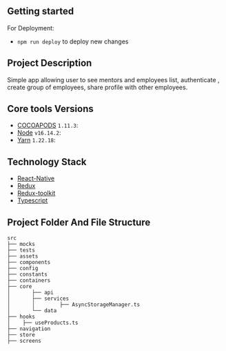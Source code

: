 ## Getting started


For Deployment:
- `npm run deploy` to deploy new changes 

## Project Description
Simple  app  allowing user to see mentors and employees list, authenticate , create group of employees, share profile with other employees.
## Core tools Versions
* [COCOAPODS](https://reactnative.dev/) `1.11.3`: 
* [Node](https://reactnative.dev/) `v16.14.2`: 
* [Yarn](https://reactnative.dev/) `1.22.18`: 

    
## Technology Stack
* [React-Native](https://reactnative.dev/)
* [Redux](https://react-redux.js.org/introduction/getting-started)
* [Redux-toolkit](https://redux-toolkit.js.org/introduction/getting-started)
* [Typescript](https://www.typescriptlang.org/)

## Project Folder And File Structure
```
src
├── mocks
├── tests
├── assets
├── components                                     
├── config
├── constants
├── containers
├── core
│       ├── api
│       ├── services
│       │        ├── AsyncStorageManager.ts
│       └── data
├── hooks
│    ├── useProducts.ts
├── navigation
├── store        
├── screens

```

